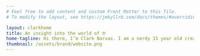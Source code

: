 ```yaml
---
# Feel free to add content and custom Front Matter to this file.
# To modify the layout, see https://jekyllrb.com/docs/themes/#overriding-theme-defaults

layout: clarkhome
title: An insight into the world of 🤓
home-tagline: Hi there, I’m Clark Narvas. I am a nerdy 15 year old creating wonderful and mad content about productivity, technology, studying and all things in between. 🌟
thumbnail: /assets/brand/website.png
---
```


